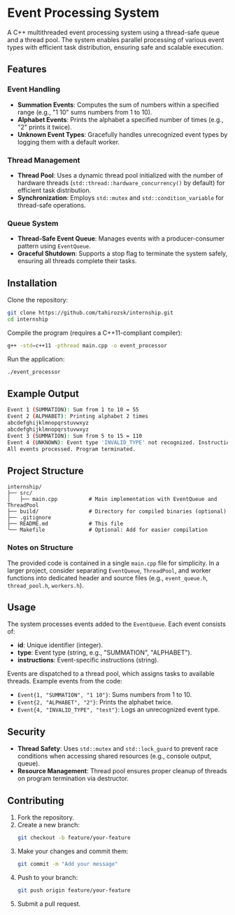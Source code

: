 # Event Processing System

A C++ multithreaded event processing system using a thread-safe queue and a thread pool. The system enables parallel processing of various event types with efficient task distribution, ensuring safe and scalable execution.

## Features

### Event Handling
- **Summation Events**: Computes the sum of numbers within a specified range (e.g., "1 10" sums numbers from 1 to 10).
- **Alphabet Events**: Prints the alphabet a specified number of times (e.g., "2" prints it twice).
- **Unknown Event Types**: Gracefully handles unrecognized event types by logging them with a default worker.

### Thread Management
- **Thread Pool**: Uses a dynamic thread pool initialized with the number of hardware threads (`std::thread::hardware_concurrency()` by default) for efficient task distribution.
- **Synchronization**: Employs `std::mutex` and `std::condition_variable` for thread-safe operations.

### Queue System
- **Thread-Safe Event Queue**: Manages events with a producer-consumer pattern using `EventQueue`.
- **Graceful Shutdown**: Supports a stop flag to terminate the system safely, ensuring all threads complete their tasks.

## Installation

Clone the repository:
```sh
git clone https://github.com/tahirozsk/internship.git
cd internship
```

Compile the program (requires a C++11-compliant compiler):
```sh
g++ -std=c++11 -pthread main.cpp -o event_processor
```

Run the application:
```sh
./event_processor
```

## Example Output
```sh
Event 1 (SUMMATION): Sum from 1 to 10 = 55
Event 2 (ALPHABET): Printing alphabet 2 times
abcdefghijklmnopqrstuvwxyz
abcdefghijklmnopqrstuvwxyz
Event 3 (SUMMATION): Sum from 5 to 15 = 110
Event 4 (UNKNOWN): Event type 'INVALID_TYPE' not recognized. Instructions: test
All events processed. Program terminated.
```

## Project Structure
```
internship/
├── src/
│   ├── main.cpp          # Main implementation with EventQueue and ThreadPool
├── build/                # Directory for compiled binaries (optional)
├── .gitignore
├── README.md             # This file
└── Makefile              # Optional: Add for easier compilation
```

### Notes on Structure
The provided code is contained in a single `main.cpp` file for simplicity. In a larger project, consider separating `EventQueue`, `ThreadPool`, and worker functions into dedicated header and source files (e.g., `event_queue.h`, `thread_pool.h`, `workers.h`).

## Usage
The system processes events added to the `EventQueue`. Each event consists of:
- **id**: Unique identifier (integer).
- **type**: Event type (string, e.g., "SUMMATION", "ALPHABET").
- **instructions**: Event-specific instructions (string).

Events are dispatched to a thread pool, which assigns tasks to available threads. Example events from the code:
- `Event{1, "SUMMATION", "1 10"}`: Sums numbers from 1 to 10.
- `Event{2, "ALPHABET", "2"}`: Prints the alphabet twice.
- `Event{4, "INVALID_TYPE", "test"}`: Logs an unrecognized event type.

## Security
- **Thread Safety**: Uses `std::mutex` and `std::lock_guard` to prevent race conditions when accessing shared resources (e.g., console output, queue).
- **Resource Management**: Thread pool ensures proper cleanup of threads on program termination via destructor.

## Contributing
1. Fork the repository.
2. Create a new branch:
   ```sh
   git checkout -b feature/your-feature
   ```
3. Make your changes and commit them:
   ```sh
   git commit -m "Add your message"
   ```
4. Push to your branch:
   ```sh
   git push origin feature/your-feature
   ```
5. Submit a pull request.

